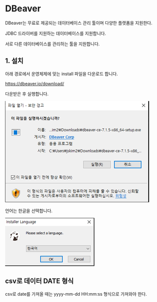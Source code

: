 # DBeaver
DBeaver는 무료로 제공되는 데이터베이스 관리 툴이며 다양한 플랫폼을 지원한다. 

JDBC 드라이버를 지원하는 데이터베이스를 지원합니다. 

서로 다른 데이터베이스를 관리하는 툴을 지원합니다.

## 1. 설치 
아래 경로에서 운영체제에 맞는 install 파일을 다운로드 합니다.

https://dbeaver.io/download/ 


다운받은 후 실행합니다.

![jmeter 대체 텍스트](../../assets/images/develop/dbeaver-manual-1.PNG)


언어는 한글을 선택합니다. 

![jmeter 대체 텍스트](../../assets/images/develop/dbeaver-manual-2.PNG)


## csv로 데이터 DATE 형식 
csv로 date를 가져올 때는 yyyy-mm-dd HH:mm:ss 형식으로 가져와야 한다.